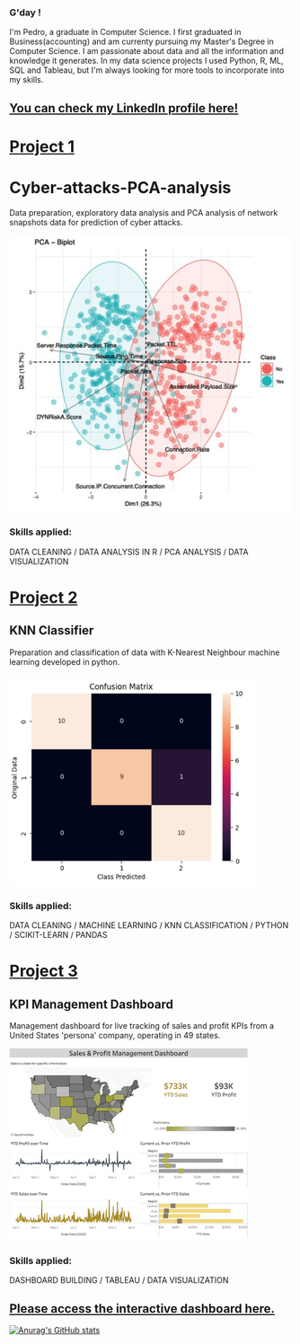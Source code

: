 ### G'day !


I'm Pedro, a graduate in Computer Science. I first graduated in Business(accounting) and am currenty pursuing my Master's Degree in Computer Science. I am passionate about data and all the information and knowledge it generates. In my data science projects I used Python, R, ML, SQL and Tableau, but I'm always looking for more tools to incorporate into my skills.  

## [You can check my LinkedIn profile here!](https://www.linkedin.com/in/vasconcelos-pedro/)






# [Project 1](https://github.com/pedro-vasconcelos-costa/Cyber-attacks-PCA-analysis)
# Cyber-attacks-PCA-analysis

Data preparation, exploratory data analysis and PCA analysis of network snapshots data for prediction of cyber attacks.

![image](images/img_%20pca%20biplot.png)

### Skills applied:
DATA CLEANING / DATA ANALYSIS IN R / PCA ANALYSIS / DATA VISUALIZATION





# [Project 2](https://github.com/pedro-vasconcelos-costa/KNN-Classifier)
## KNN Classifier

Preparation and classification of data with K-Nearest Neighbour machine learning developed in python.

![image](images/img_%20k5%20test%200.2.png)

### Skills applied:
DATA CLEANING / MACHINE LEARNING / KNN CLASSIFICATION / PYTHON / SCIKIT-LEARN / PANDAS





# [Project 3](https://github.com/pedro-vasconcelos-costa/TABLEAU-Management-KPI-dashboard)
## KPI Management Dashboard

Management dashboard for live tracking of sales and profit KPIs from a United States 'persona' company, operating in 49 states.

![image](images/img_%20dashboard2.png)

### Skills applied:
DASHBOARD BUILDING / TABLEAU / DATA VISUALIZATION

## [Please access the interactive dashboard here.](https://public.tableau.com/app/profile/pedro.henrique.franca.de.vasconcelos.costa)










[![Anurag's GitHub stats](https://github-readme-stats.vercel.app/api?username=pedro-vasconcelos-costa)](https://github.com/anuraghazra/github-readme-stats)
